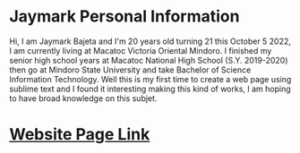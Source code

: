 # Jaymark Personal Information
Hi, I am Jaymark Bajeta and I'm 20 years old turning 21 this October 5 2022, I am currently living at Macatoc Victoria Oriental Mindoro. I finished my senior high school years at Macatoc National High School (S.Y. 2019-2020) then go at Mindoro State University and take Bachelor of Science Information Technology. Well this is my first time to create a web page using sublime text and I found it interesting making this kind of works, I am hoping to have broad knowledge on this subjet.
# <a href="https://renzpajarito.github.io/Jaymark-Personal-Information/" target="_blank">Website Page Link</a>
